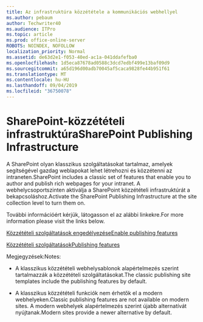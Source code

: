 ```yaml
---
title: Az infrastruktúra közzététele a kommunikációs webhellyel
ms.author: pebaum
author: Techwriter40
ms.audience: ITPro
ms.topic: article
ms.prod: office-online-server
ROBOTS: NOINDEX, NOFOLLOW
localization_priority: Normal
ms.assetid: de63d2e1-f053-40ed-ac1a-041ddafefba0
ms.openlocfilehash: 1d5eca87678ad0588c3dcd7edbf499e13baf09d9
ms.sourcegitcommit: a65d196d00adb70045af5caca9828fe44b951f61
ms.translationtype: MT
ms.contentlocale: hu-HU
ms.lasthandoff: 09/04/2019
ms.locfileid: "36750078"
---
```

# <a name="sharepoint-publishing-infrastructure"></a><span data-ttu-id="42207-102">SharePoint-közzétételi infrastruktúra</span><span class="sxs-lookup"><span data-stu-id="42207-102">SharePoint Publishing Infrastructure</span></span>


<span data-ttu-id="42207-103">A SharePoint olyan klasszikus szolgáltatásokat tartalmaz, amelyek segítségével gazdag weblapokat lehet létrehozni és közzétenni az intraneten.</span><span class="sxs-lookup"><span data-stu-id="42207-103">SharePoint includes a classic set of features that enable you to author and publish rich webpages for your intranet.</span></span> <span data-ttu-id="42207-104">A webhelycsoportszinten aktiválja a SharePoint közzétételi infrastruktúrát a bekapcsoláshoz.</span><span class="sxs-lookup"><span data-stu-id="42207-104">Activate the SharePoint Publishing Infrastructure at the site collection level to turn them on.</span></span>

<span data-ttu-id="42207-105">További információért kérjük, látogasson el az alábbi linkekre.</span><span class="sxs-lookup"><span data-stu-id="42207-105">For more information please visit the links below.</span></span>

[<span data-ttu-id="42207-106">Közzétételi szolgáltatások engedélyezése</span><span class="sxs-lookup"><span data-stu-id="42207-106">Enable publishing features</span></span>](https://support.office.com/article/Enable-publishing-features-479677A6-8B33-4AC7-907D-071C1C7E4518)

[<span data-ttu-id="42207-107">Közzétételi szolgáltatások</span><span class="sxs-lookup"><span data-stu-id="42207-107">Publishing features</span></span>](https://support.office.com/article/Features-enabled-in-a-SharePoint-Online-publishing-site-3AB3810C-3C2C-4361-9D0E-0CBE666EA0B0?wt.mc_id=O365_Portal_MMaven#__toc336865553)

<span data-ttu-id="42207-108">Megjegyzések:</span><span class="sxs-lookup"><span data-stu-id="42207-108">Notes:</span></span>

- <span data-ttu-id="42207-109">A klasszikus közzétételi webhelysablonok alapértelmezés szerint tartalmazzák a közzétételi szolgáltatásokat.</span><span class="sxs-lookup"><span data-stu-id="42207-109">The classic publishing site templates include the publishing features by default.</span></span>

- <span data-ttu-id="42207-110">A klasszikus közzétételi funkciók nem érhetők el a modern webhelyeken.</span><span class="sxs-lookup"><span data-stu-id="42207-110">Classic publishing features are not available on modern sites.</span></span> <span data-ttu-id="42207-111">A modern webhelyek alapértelmezés szerint újabb alternatívát nyújtanak.</span><span class="sxs-lookup"><span data-stu-id="42207-111">Modern sites provide a newer alternative by default.</span></span>

